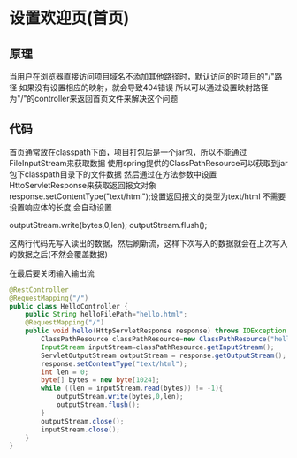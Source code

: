 # 设置欢迎页(首页)

## 原理

当用户在浏览器直接访问项目域名不添加其他路径时，默认访问的时项目的"/"路径
如果没有设置相应的映射，就会导致404错误
所以可以通过设置映射路径为"/"的controller来返回首页文件来解决这个问题

## 代码

首页通常放在classpath下面，项目打包后是一个jar包，所以不能通过FileInputStream来获取数据
使用spring提供的ClassPathResource可以获取到jar包下classpath目录下的文件数据
然后通过在方法参数中设置HttoServletResponse来获取返回报文对象
response.setContentType("text/html");设置返回报文的类型为text/html
不需要设置响应体的长度,会自动设置

outputStream.write(bytes,0,len);
outputStream.flush();

这两行代码先写入读出的数据，然后刷新流，这样下次写入的数据就会在上次写入的数据之后(不然会覆盖数据)

在最后要关闭输入输出流

```java
@RestController
@RequestMapping("/")
public class HelloController {
    public String helloFilePath="hello.html";
    @RequestMapping("/")
    public void hello(HttpServletResponse response) throws IOException {
        ClassPathResource classPathResource=new ClassPathResource("hello.html");
        InputStream inputStream=classPathResource.getInputStream();
        ServletOutputStream outputStream = response.getOutputStream();
        response.setContentType("text/html");
        int len = 0;
        byte[] bytes = new byte[1024];
        while ((len = inputStream.read(bytes)) != -1){
            outputStream.write(bytes,0,len);
            outputStream.flush();
        }
        outputStream.close();
        inputStream.close();
    }
}
```
